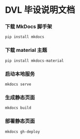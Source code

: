 # DVL 毕设说明文档

### 下载 MkDocs 脚手架

```
pip install mkdocs
```

### 下载 material 主题

```
pip install mkdocs-material
```

### 启动本地服务

```
mkdocs serve
```

### 生成静态页面

```
mkdocs build
```


### 部署静态页面

```
mkdocs gh-deploy
```